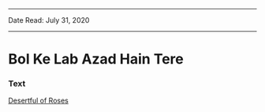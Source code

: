 
---

Date Read: July 31, 2020

---


# Bol Ke Lab Azad Hain Tere


### Text

[Desertful of Roses](http://www.columbia.edu/itc/mealac/pritchett/00urdu/3mod/kiernan_faiz/11_speak.pdf)

